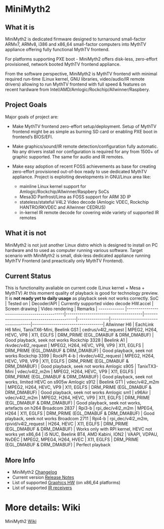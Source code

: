# MiniMyth2

## What it is
MiniMyth2 is dedicated firmware designed to turnaround small-factor ARMv7, ARMv8, i386 and x86_64 small-factor
computers into MythTV appliance offering fully functional MythTV frontend.

For platforms supporting PXE boot - MiniMyth2 offers disk-less, zero-effort provisioned, network booted MythTV frontend appliance.

From the software perspective, MiniMyth2 is MythTV frontend with minimal required run-time
(Linux kernel, GNU libraries, video/audio/IR remote drivers) allowing to run MythTV frontend with full speed & features
on recent hardware from Intel/AMD/Amlogic/Rockchip/Allwinner/Raspbery.


## Project Goals
Major goals of project are:

- Make MythTV frontend zero-effort setup/deployment.
Setup of MythTV frontend might be as simple as burning SD card or enabling PXE boot in frontend’s BIOS/EFI.

- Make graphics/sound/IR remote detection/configuration fully automatic.
No any drivers install nor configuration is required for any from 1500+ of graphic supported. The same for audio and IR remotes.

- Make easy adoption of recent FOSS achievements as base for creating zero-effort provisioned out-of-box ready to use
dedicated MythTV appliance.
Project is exploiting developments in GNU/Linux area like:
  - mainline Linux kernel support for Amlogic/Rockchip/Allwinner/Raspbery SoCs
  - Mesa3D Panfrost/Lima as FOSS support for ARM 3D IP
  - stateless/stateful V4L2 Video decode (Amlogic VDEC, Rockchip HANTRO/RKVDEC and Allwinner CEDRUS)
  - in-kernel IR remote decode for covering wide variety of supported IR remotes


## What it is not
MiniMyth2 is not just another Linux distro which is
designed to install on PC hardware and to used as computer
running various software.
Target scenario with MiniMyth2 is small, disk-less dedicated appliance
running MythTV Frontend (and preactically only MythTV Frontend).

## Current Status
This is functionality avaliable on current code (Linux kernel + Mesa + MythTV)
At this moment quality of playback is good for technology preview. It is __not ready yet to daily usage__ as playback seek not works correctly.
SoC           | Tested on                                    | Decoder/API                           | Currently supported video decode HW.accel | Screen drawing | Video rendering                     | Remarks                            |
------------- |----------------------------------------------|---------------------------------------|-------------------------------------------|----------------|-------------------------------------|------------------------------------|
Allwinner H6  | EachLink H6 Mini, TanixTX6-Mini, Beelink GS1 | cedrus/v4l2_request                   | MPEG2, H264, HEVC, VP8                    | X11, EGLFS     | DRM_PRIME (EGL_DMABUF & DRM_DMABUF) | Good playback, seek not works 
Rockchip 3328 | Beelink A1                                   | rkvdec/v4l2_request                   | MPEG2, H264, HEVC, VP8, VP9               | X11, EGLFS     | DRM_PRIME (EGL_DMABUF & DRM_DMABUF) | Good playback, seek not works
Rockchip 3399 | RockPI 4-b                                   | rkvdec/v4l2_request                   | MPEG2, H264, HEVC, VP8, VP9               | X11, EGLFS     | DRM_PRIME (EGL_DMABUF & DRM_DMABUF) | Good playback, seek not works
Amlogic s905  | TanixTX3-Mini                                | vdec/v4l2_m2m                         | MPEG2, H264, HEVC, VP9                    | X11, EGLFS     | DRM_PRIME (EGL_DMABUF & DRM_DMABUF) | Good playback, seek not works, limited HEVC on s905w
Amlogic s912  | Beelink GT1                                  | vdec/v4l2_m2m                         | MPEG2, H264, HEVC, VP9                    | X11, EGLFS     | DRM_PRIME (EGL_DMABUF & DRM_DMABUF) | Good playback, seek not works
Amlogic sm1   | x96Air                                       | vdec/v4l2_m2m                         | MPEG2, H264, HEVC, VP9                    | X11, EGLFS     | DRM_PRIME (EGL_DMABUF & DRM_DMABUF) | Good playback, seek not works, artefacts on h264
Broadcom 2837 | Rpi3-b                                       | rpi_dec/v4l2_m2m                      | MPEG4, H264                               | X11, EGLFS     | DRM_PRIME (EGL_DMABUF & DRM_DMABUF) | Good playback, seek not works
Broadcom 2711 | Rpi4-b                                       | rpi_dec/v4l2_m2m, rpivid/v4l2_request | H264, HEVC                                | X11, EGLFS     | DRM_PRIME (EGL_DMABUF & DRM_DMABUF) | Works only with RPI kernel, HEVC not works yet
x86_64        | i5 NUC, Beelink BT4, AMD Kabini, ION2        | VAAPI, VDPAU, NvDEC                   | MPEG2, MPEG4, H264, HVEC                  | X11, EGLFS     | DRM_PRIME (EGL_DMABUF & DRM_DMABUF) | Perfect playback

## More Info
- MiniMyth2 [Changelog](https://raw.githubusercontent.com/warpme/minimyth2/master/html/minimyth/document-changelog.txt)
- Current version [Release Notes](https://raw.githubusercontent.com/warpme/minimyth2/master/html/minimyth/document-release-notes.txt)
- List of supported [Graphics HW](https://raw.githubusercontent.com/warpme/minimyth2/master/html/minimyth/document-supported-gfx-hardware.txt) (on x86_64 platforms)
- List of supported [IR receivers](https://raw.githubusercontent.com/warpme/minimyth2/master/html/minimyth/document-supported-IR-remotes.txt)

# More details: Wiki
MiniMyth2 [Wiki](https://github.com/warpme/minimyth2/wiki)
